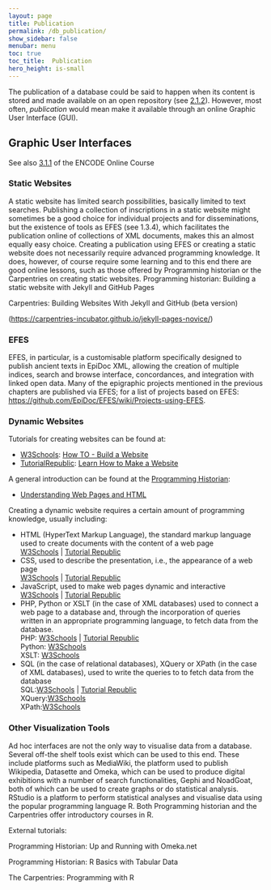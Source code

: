 ```yaml
---
layout: page
title: Publication
permalink: /db_publication/
show_sidebar: false
menubar: menu
toc: true
toc_title:  Publication
hero_height: is-small
---
```


The publication of a database could be said to happen when its content is stored and made available on an open repository 
(see [2.1.2](/db_share_store)). However, most often, *publication* would mean make it available through an online Graphic User Interface (GUI).

## Graphic User Interfaces

See also [3.1.1](https://teach-dariah-cur.acdh-dev.oeaw.ac.at/mod/lesson/view.php?id=2503) of the ENCODE Online Course

### Static Websites

A static website has limited search possibilities, basically limited to text searches. Publishing a collection of inscriptions in a static 
website might sometimes be a good choice for individual projects and for disseminations, but the existence of tools as EFES (see 1.3.4), 
which facilitates the publication online of collections of XML documents, makes this an almost equally easy choice.
Creating a publication using EFES or creating a static website does not necessarily require advanced programming knowledge. 
It does, however, of course require some learning and to this end there are good online lessons, such as those offered by 
Programming historian or the Carpentries on creating static websites.
Programming historian: Building a static website with Jekyll and GitHub Pages

Carpentries: Building Websites With Jekyll and GitHub (beta version)

(https://carpentries-incubator.github.io/jekyll-pages-novice/)

### EFES

EFES, in particular, is a customisable platform specifically designed to publish ancient texts in EpiDoc XML, 
allowing the creation of multiple indices, search and browse interface, concordances, and integration with linked open data. 
Many of the epigraphic projects mentioned in the previous chapters are published via EFES; for a list of projects based on 
EFES: https://github.com/EpiDoc/EFES/wiki/Projects-using-EFES.

### Dynamic Websites

Tutorials for creating websites can be found at:
- [W3Schools](https://www.w3schools.com/): [How TO - Build a Website](https://www.w3schools.com/howto/howto_website.asp) 
- [TutorialRepublic](https://www.tutorialrepublic.com/): [Learn How to Make a Website](https://www.tutorialrepublic.com/)

A general introduction can be found at the [Programming Historian](/prog_hist):  
- [Understanding Web Pages and HTML](https://programminghistorian.org/en/lessons/viewing-html-files)

Creating a dynamic website requires a certain amount of programming knowledge, usually including:

- HTML (HyperText Markup Language), the standard markup language used to create documents with the content of a web page  
[W3Schools](https://www.w3schools.com/html/default.asp) | [Tutorial Republic](https://www.tutorialrepublic.com/html-tutorial/)
- CSS, used to describe the presentation, i.e., the appearance of a web page  
[W3Schools](https://www.w3schools.com/w3css/default.asp)  | [Tutorial Republic](https://www.tutorialrepublic.com/css-tutorial/)
- JavaScript, used to make web pages dynamic and interactive  
[W3Schools](https://www.w3schools.com/js/default.asp)  | [Tutorial Republic](https://www.tutorialrepublic.com/javascript-tutorial/)
- PHP, Python or XSLT (in the case of XML databases) used to connect a web page to a database and, through the incorporation
 of queries written in an appropriate programming language, to fetch data from the database.  
 PHP: [W3Schools](https://www.w3schools.com/php/default.asp) | [Tutorial Republic](https://www.tutorialrepublic.com/php-tutorial/)  
 Python: [W3Schools](https://www.w3schools.com/python/default.asp)  
 XSLT:  [W3Schools](https://www.w3schools.com/xml/xsl_intro.asp)
- SQL (in the case of relational databases), XQuery or XPath (in the case of XML databases), used to write the queries to
 to fetch data from the database  
 SQL:[W3Schools](https://www.tutorialrepublic.com/sql-tutorial/)  | [Tutorial Republic](https://www.tutorialrepublic.com/sql-tutorial/)  
 XQuery:[W3Schools](https://www.w3schools.com/xml/xquery_intro.asp)   
XPath:[W3Schools](https://www.w3schools.com/xml/xpath_intro.asp) 



### Other Visualization Tools
Ad hoc interfaces are not the only way to visualise data from a database. 
Several off-the shelf tools exist which can be used to this end. 
These include platforms such as MediaWiki, the platform used to publish Wikipedia, Datasette and Omeka, 
which can be used to produce digital exhibitions with a number of search functionalities, Gephi and NoadGoat, 
both of which can be used to create graphs or do statistical analysis. RStudio is a platform to perform statistical analyses and 
visualise data using the popular programming language R. Both Programming historian and the Carpentries offer introductory courses in R.

External tutorials:

Programming Historian: Up and Running with Omeka.net

Programming Historian: R Basics with Tabular Data

The Carpentries: Programming with R

